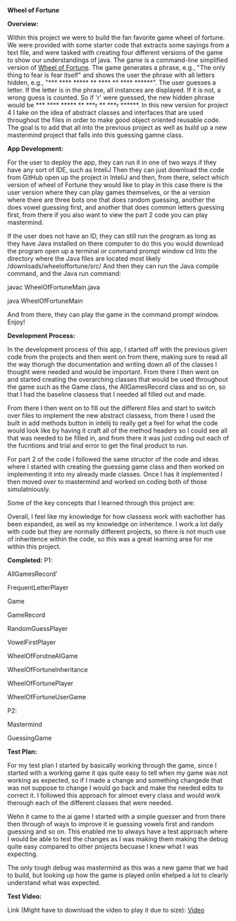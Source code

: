 **Wheel of Fortune**


**Overview:**

Within this project we were to build the fan favorite game wheel of fortune. We were provided with some starter code that extracts some sayings from a text file, and were tasked with creating four different versions of the game to show our understandings of java. The game is a command-line simplified version of [Wheel of Fortune](https://davidwolber.notion.site/WOF-and-Mastermind-with-Inheritance-Project-fe031ecd073b4780b70bd64add68f2c5). The game generates a phrase, e.g., "The only thing to fear is fear itself" and shows the user the phrase with all letters hidden, e.g., "*** **** ***** ** **** ** **** ******". The user guesses a letter. If the letter is in the phrase, all instances are displayed. If it is not, a wrong guess is counted. So if 'r' were guessed, the new hidden phrase would be *** **** ***** ** ***r ** ***r ******. In this new version for project 4 I take on the idea of abstract classes and interfaces that are used throughout the files in order to make good object oriented reusable code. The goal is to add that all into the previous project as well as build up a new mastermind project that falls into this guessing gamne class.



**App Development:**

For the user to deploy the app, they can run it in one of two ways if they have any sort of IDE, such as InteliJ Then they can just download the code from GitHub open up the project in InteliJ and then, from there, select which version of wheel of Fortune they would like to play in this case there is the user version where they can play games themselves, or the ai version where there are three bots one that does random guessing, another the does vowel guessing first, and another that does common letters guessing first, from there if you also want to view the part 2 code you can play mastermind.


If the user does not have an ID, they can still run the program as long as they have Java installed on there computer to do this you would download the program open up a terminal or command prompt window cd Into the directory where the Java files are located most likely /downloads/wheeloffortune/src/ And then they can run the Java compile command, and the Java run command:

javac WheelOfFortuneMain.java

java WheelOfFortuneMain


And from there, they can play the game in the command prompt window. Enjoy!




**Development Process:**

In the development process of this app, I started off with the previous given code from the projects and then went on from there, making sure to read all the way thorugh the documentation and writing down all of the classes I thought were needed and would be important. From there I then went on and started creating the overarching classes that would be used throughout the game such as the Game class, the AllGamesRecord class and so on, so that I had the baseline classess that I needed all filled out and made. 


From there I then went on to fill out the different files and start to switch over files to implement the new abstract classess, from there I used the built in add methods button in intelij to really get a feel for what the code would look like by having it craft all of the method headers so I could see all that was needed to be filled in, and from there it was just coding out each of the fucntions and trial and error to get the final product to run.


For part 2 of the code I followed the same structor of the code and ideas where I started with creating the guessing game class and then worked on implementing it into my already made classes. Once I has it implemented I then moved over to mastermind and worked on coding both of those simulatniously.


Some of the key concepts that I learned through this project are:


Overall, I feel like my knowledge for how classess work with eachother has been expanded, as well as my knowledge on inheritence. I work a lot daily with code but they are normally different projects, so there is not much use of inheritence within the code, so this was a great learning area for me within this project.




**Completed:**
P1:

AllGamesRecord'

FrequentLetterPlayer

Game

GameRecord

RandomGuessPlayer

VowelFirstPlayer

WheelOfForutneAIGame

WheelOfFortuneInheritance

WheelOfFortunePlayer

WheelOfFortuneUserGame

P2:

Mastermind

GuessingGame




**Test Plan:**

For my test plan I started by basically working through the game, since I started with a working game it qas quite easy to tell when my game was not working as expected, so if I made a change and something changede that was not suppose to change I would go back and make the needed edits to correct it. I followed this approach for almost every class and would work therough each of the different classes that were needed. 

Wehn it came to the ai game I started with a simple guesser and from there then through of ways to improve it ie guessing vowels first and random guessing and so on. This enabled me to always have a test approach where I would be able to test the changes as I was making them making the debug quite easy compared to other projects becuase I knew what I was expecting.

The only tough debug was mastermind as this was a new game that we had to build, but looking up how the game is played onlin ehelped a lot to clearly understand what was expected.




**Test Video:**

Link (Might have to download the video to play it due to size): 
[Video](https://drive.google.com/file/d/1M7z8X9FWuw7qJ_lRqLkA0jB-W4REYBMk/view?usp=sharing)
